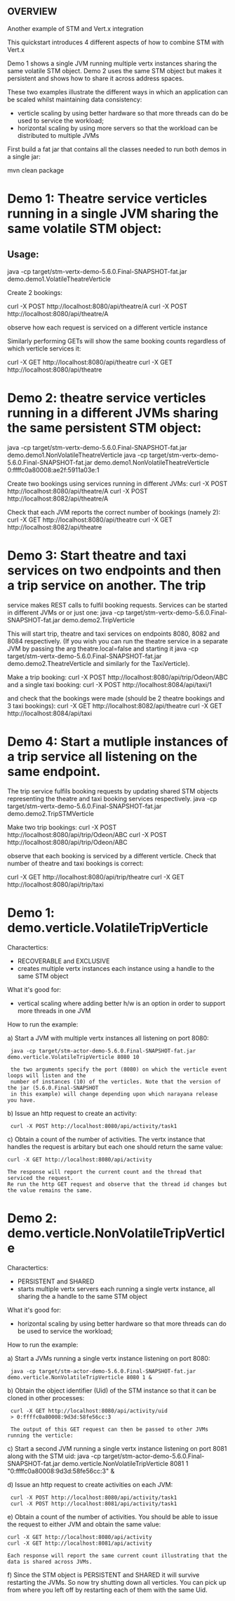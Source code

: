 OVERVIEW
--------

Another example of STM and Vert.x integration

This quickstart introduces 4 different aspects of how to combine STM with Vert.x

Demo 1 shows a single JVM running multiple vertx instances sharing the same volatile STM object.
Demo 2 uses the same STM object but makes it persistent and shows how to share it across address
spaces.

These two examples illustrate the different ways in which an application can be scaled whilst
maintaining data consistency:

 - verticle scaling by using better hardware so that more threads can do be used to service the
   workload;
 - horizontal scaling by using more servers so that the workload can be distributed to multiple JVMs



First build a fat jar that contains all the classes needed to run both demos in a single jar:

  mvn clean package


Demo 1: Theatre service verticles running in a single JVM sharing the same volatile STM object:
===============================================

Usage:
------

  java -cp target/stm-vertx-demo-5.6.0.Final-SNAPSHOT-fat.jar demo.demo1.VolatileTheatreVerticle 

Create 2 bookings:

  curl -X POST http://localhost:8080/api/theatre/A
  curl -X POST http://localhost:8080/api/theatre/A

observe how each request is serviced on a different verticle instance

Similarly performing GETs will show the same booking counts regardless of which verticle services it:

  curl -X GET http://localhost:8080/api/theatre 
  curl -X GET http://localhost:8080/api/theatre 

Demo 2: theatre service verticles running in a different JVMs sharing the same persistent STM object:
===============================================

java -cp target/stm-vertx-demo-5.6.0.Final-SNAPSHOT-fat.jar demo.demo1.NonVolatileTheatreVerticle
java -cp target/stm-vertx-demo-5.6.0.Final-SNAPSHOT-fat.jar demo.demo1.NonVolatileTheatreVerticle 0:ffffc0a80008:ae2f:5911a03e:1

Create two bookings using services running in different JVMs:
curl -X POST http://localhost:8080/api/theatre/A
curl -X POST http://localhost:8082/api/theatre/A

Check that each JVM reports the correct number of bookings (namely 2):
curl -X GET http://localhost:8080/api/theatre
curl -X GET http://localhost:8082/api/theatre

Demo 3: Start theatre and taxi services on two endpoints and then a trip service on another. The trip
===============================================

  service makes REST calls to fulfil booking requests. Services can be started in different JVMs or
  or just one:
java -cp target/stm-vertx-demo-5.6.0.Final-SNAPSHOT-fat.jar demo.demo2.TripVerticle

This will start trip, theatre and taxi services on endpoints 8080, 8082 and 8084 respectively.
(If you wish you can run the theatre service in a separate JVM by passing the arg theatre.local=false
and starting it java -cp target/stm-vertx-demo-5.6.0.Final-SNAPSHOT-fat.jar demo.demo2.TheatreVerticle
and similarly for the TaxiVerticle).

Make a trip booking:
curl -X POST http://localhost:8080/api/trip/Odeon/ABC
and a single taxi booking:
curl -X POST http://localhost:8084/api/taxi/1

and check that the bookings were made (should be 2 theatre bookings and 3 taxi bookings):
curl -X GET http://localhost:8082/api/theatre
curl -X GET http://localhost:8084/api/taxi

Demo 4: Start a mutliple instances of a trip service all listening on the same endpoint.
===============================================

The trip service fulfils booking requests by updating shared STM objects representing the theatre and
taxi booking services respectively.
java -cp target/stm-vertx-demo-5.6.0.Final-SNAPSHOT-fat.jar demo.demo2.TripSTMVerticle

Make two trip bookings:
curl -X POST http://localhost:8080/api/trip/Odeon/ABC
curl -X POST http://localhost:8080/api/trip/Odeon/ABC

observe that each booking is serviced by a different verticle. Check that number of theatre and taxi
bookings is correct:

curl -X GET http://localhost:8080/api/trip/theatre
curl -X GET http://localhost:8080/api/trip/taxi

 




Demo 1: demo.verticle.VolatileTripVerticle
===============================================

  Charactertics:

  - RECOVERABLE and EXCLUSIVE
  - creates multiple vertx instances each instance using a handle to the same STM object
  
  What it's good for:

  - vertical scaling where adding better h/w is an option in order to support more threads in one JVM

  How to run the example:

  a) Start a JVM with multiple vertx instances all listening on port 8080:

     java -cp target/stm-actor-demo-5.6.0.Final-SNAPSHOT-fat.jar demo.verticle.VolatileTripVerticle 8080 10

     the two arguments specify the port (8080) on which the verticle event loops will listen and the
     number of instances (10) of the verticles. Note that the version of the jar (5.6.0.Final-SNAPSHOT
     in this example) will change depending upon which narayana release you have.

  b) Issue an http request to create an activity:

     curl -X POST http://localhost:8080/api/activity/task1

  c) Obtain a count of the number of activities. The vertx instance that handles the request is arbitary
     but each one should return the same value:

    curl -X GET http://localhost:8080/api/activity

    The response will report the current count and the thread that serviced the request.
    Re run the http GET request and observe that the thread id changes but the value remains the same.

Demo 2: demo.verticle.NonVolatileTripVerticle
==================================================

  Charactertics:

  - PERSISTENT and SHARED
  - starts multiple vertx servers each running a single vertx instance, all sharing the a handle to the
    same STM object
  
  What it's good for:

  - horizontal scaling by using better hardware so that more threads can do be used to service the
    workload;

  How to run the example:

  a) Start a JVMs running a single vertx instance listening on port 8080:

     java -cp target/stm-actor-demo-5.6.0.Final-SNAPSHOT-fat.jar demo.verticle.NonVolatileTripVerticle 8080 1 &

  b) Obtain the object identifier (Uid) of the STM instance so that it can be cloned in other processes:

     curl -X GET http://localhost:8080/api/activity/uid 
     > 0:ffffc0a80008:9d3d:58fe56cc:3

     The output of this GET request can then be passed to other JVMs running the verticle:

  c) Start a second JVM running a single vertx instance listening on port 8081 along with the STM uid:
     java -cp target/stm-actor-demo-5.6.0.Final-SNAPSHOT-fat.jar demo.verticle.NonVolatileTripVerticle 8081 1 "0:ffffc0a80008:9d3d:58fe56cc:3" &

  d) Issue an http request to create activities on each JVM:

     curl -X POST http://localhost:8080/api/activity/task1
     curl -X POST http://localhost:8081/api/activity/task1

  e) Obtain a count of the number of activities. You should be able to issue the request to either
     JVM and obtain the same value:

    curl -X GET http://localhost:8080/api/activity
    curl -X GET http://localhost:8081/api/activity

    Each response will report the same current count illustrating that the data is shared across JVMs.

  f) Since the STM object is PERSISTENT and SHARED it will survive restarting the JVMs.
     So now try shutting down all verticles. You can pick up from where you left off by restarting
     each of them with the same Uid.
